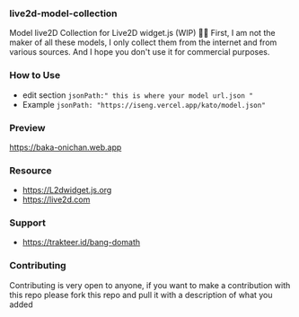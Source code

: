 ### live2d-model-collection
Model live2D Collection for Live2D widget.js (WIP)  💃👚
First, I am not the maker of all these models, I only collect them from the internet and from various sources. And I hope you don't use it for commercial purposes.
### How to Use
- edit section `jsonPath:" this is where your model url.json "`
- Example `jsonPath: "https://iseng.vercel.app/kato/model.json"`
### Preview
https://baka-onichan.web.app
### Resource
- https://L2dwidget.js.org
- https://live2d.com
### Support
- https://trakteer.id/bang-domath
### Contributing
Contributing is very open to anyone, if you want to make a contribution with this repo please fork this repo and pull it with a description of what you added







